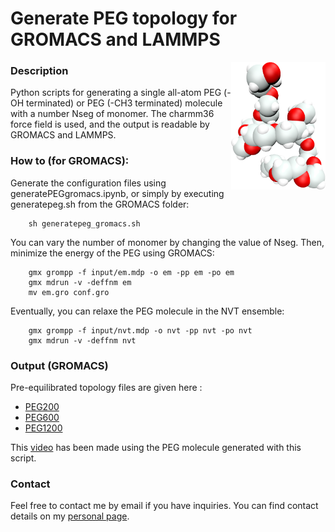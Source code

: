 # Generate PEG topology for GROMACS and LAMMPS

<img align="right" width="30%" src="PEG.png">

### Description

Python scripts for generating a single all-atom PEG (-OH terminated) or PEG (-CH3 terminated) molecule with a number Nseg
of monomer. The charmm36 force field is used, and the output is readable by GROMACS
and LAMMPS.

### How to (for GROMACS):

Generate the configuration files using generatePEGgromacs.ipynb, or simply by executing generatepeg.sh
from the GROMACS folder:

```
    sh generatepeg_gromacs.sh
```

You can vary the number of monomer by changing the value of Nseg. Then, minimize the energy of the PEG using GROMACS:

```
    gmx grompp -f input/em.mdp -o em -pp em -po em
    gmx mdrun -v -deffnm em
    mv em.gro conf.gro
```

Eventually, you can relaxe the PEG molecule in the NVT ensemble:

```
    gmx grompp -f input/nvt.mdp -o nvt -pp nvt -po nvt
    gmx mdrun -v -deffnm nvt
```

### Output (GROMACS)

Pre-equilibrated topology files are given here :

* [PEG200](GROMACS/PEG200/)
* [PEG600](GROMACS/PEG600/)
* [PEG1200](GROMACS/PEG1200/)

This [video](https://www.youtube.com/watch?v=FkFdO58UdOA) has been made using
the PEG molecule generated with this script.

### Contact

Feel free to contact me by email if you have inquiries. You can find contact
details on my [personal page](https://simongravelle.github.io/).
